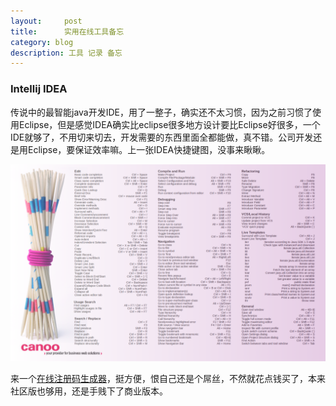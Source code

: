 ```yaml
---
layout:     post
title:      实用在线工具备忘
category: blog
description: 工具 记录 备忘
---
```


### Intellij IDEA
传说中的最智能java开发IDE，用了一整子，确实还不太习惯，因为之前习惯了使用Eclipse，但是感觉IDEA确实比eclipse很多地方设计要比Eclipse好很多，一个IDE就够了，不用切来切去，开发需要的东西里面全都能做，真不错。公司开发还是用Eclipse，要保证效率嘛。上一张IDEA快捷键图，没事来瞅瞅。

![idea key](/images/intellij_idea/key_map.png)

来一个[在线注册码生成器][1]，挺方便，恨自己还是个屌丝，不然就花点钱买了，本来社区版也够用，还是手贱下了商业版本。

[1]: http://174.140.163.89/keygen/idea.htm 'Intellij IDEA'
